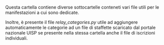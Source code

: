 Questa cartella contiene diverse sottocartelle conteneti vari file utili per le manifestazioni a cui sono dedicate.

Inoltre, è presente il file *relay_categories.py* utile ad aggiungere automaticamente le categorie ad un file di staffette scaricato dal portale nazionale UISP se presente nella stessa cartella anche il file di iscrizioni individuali.